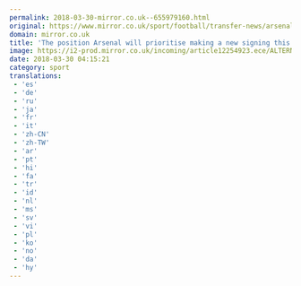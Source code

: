 ```yaml
---
permalink: 2018-03-30-mirror.co.uk--655979160.html
original: https://www.mirror.co.uk/sport/football/transfer-news/arsenal-set-prioritise-signing-central-12275234
domain: mirror.co.uk
title: 'The position Arsenal will prioritise making a new signing this summer - revealed'
image: https://i2-prod.mirror.co.uk/incoming/article12254923.ece/ALTERNATES/s1200/Arsenal-Training-Session.jpg
date: 2018-03-30 04:15:21
category: sport
translations: 
 - 'es'
 - 'de'
 - 'ru'
 - 'ja'
 - 'fr'
 - 'it'
 - 'zh-CN'
 - 'zh-TW'
 - 'ar'
 - 'pt'
 - 'hi'
 - 'fa'
 - 'tr'
 - 'id'
 - 'nl'
 - 'ms'
 - 'sv'
 - 'vi'
 - 'pl'
 - 'ko'
 - 'no'
 - 'da'
 - 'hy'
---
```


